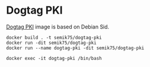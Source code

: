 # Dogtag PKI

[Dogtag PKI](https://www.dogtagpki.org/) image is based on Debian Sid.

```
docker build . -t semik75/dogtag-pki
docker run -dit semik75/dogtag-pki
docker run --name dogtag-pki -dit semik75/dogtag-pki

docker exec -it dogtag-pki /bin/bash
```
